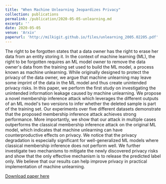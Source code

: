 ```yaml
---
title: "When Machine Unlearning Jeopardizes Privacy"
collection: publications
permalink: /publication/2020-05-05-unlearning.md
excerpt: ''
date: 2020-05-05
venue: 'Arxiv'
paperurl: 'http://milkigit.github.io/files/unlearning_2005.02205.pdf'
---
```

The right to be forgotten states that a data owner has the right to erase her data from an entity storing it. In the context of machine learning (ML), the right to be forgotten requires an ML model owner to remove the data owner's data from the training set used to build the ML model, a process known as machine unlearning. While originally designed to protect the privacy of the data owner, we argue that machine unlearning may leave some imprint of the data in the ML model and thus create unintended privacy risks.
In this paper, we perform the first study on investigating the unintended information leakage caused by machine unlearning. We propose a novel membership inference attack which leverages the different outputs of an ML model's two versions to infer whether the deleted sample is part of the training set. Our experiments over five different datasets demonstrate that the proposed membership inference attack achieves strong performance. More importantly, we show that our attack in multiple cases outperforms the classical membership inference attack on the original ML model, which indicates that machine unlearning can have counterproductive effects on privacy. We notice that the privacy degradation is especially significant for well-generalized ML models where classical membership inference does not perform well. We further investigate two mechanisms to mitigate the newly discovered privacy risks and show that the only effective mechanism is to release the predicted label only. We believe that our results can help improve privacy in practical implementation of machine unlearning.

[Download paper here](https://arxiv.org/abs/2005.02205)